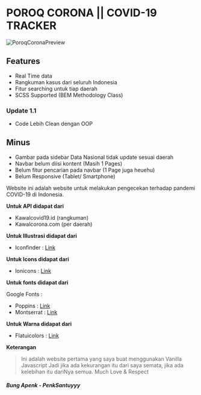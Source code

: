 # **POROQ CORONA || COVID-19 TRACKER**

![PoroqCoronaPreview](PoroqCorona.jpg)

## **Features**

- Real Time data
- Rangkuman kasus dari seluruh Indonesia
- Fitur searching untuk tiap daerah
- SCSS Supported (BEM Methodology Class)

### Update 1.1

- Code Lebih Clean dengan OOP

## **Minus**

- Gambar pada sidebar Data Nasional tidak update sesuai daerah
- Navbar belum diisi kontent (Masih 1 Pages)
- Belum fitur pencarian pada navbar (1 Page juga heuehu)
- Belum Responsive (Tablet/ Smartphone)

Website ini adalah website untuk melakukan pengecekan terhadap pandemi COVID-19 di Indonesia.

**Untuk API didapat dari**

- Kawalcovid19.id (rangkuman)
- Kawalcorona.com (per daerah)

**Untuk Illustrasi didapat dari**

- Iconfinder : [Link](https://www.iconfinder.com/p/coronavirus-awareness-icons)

**Untuk Icons didapat dari**

- Ionicons : [Link]('https://ionicons.com/')

**Untuk fonts didapat dari**

Google Fonts :

- Poppins : [Link]('https://fonts.google.com/specimen/Poppins')
- Montserrat : [Link]('https://fonts.google.com/specimen/Montserrat')

**Untuk Warna didapat dari**

- Flatuicolors : [Link]('https://flatuicolors.com/')

**Keterangan**

> Ini adalah website pertama yang saya buat menggunakan Vanilla Javascript
> Jadi jika ada kekurangan itu dari saya semata, jika ada kelebihan itu dariNya semua.
> Much Love & Respect

###### **Bung Apenk - PenkSantuyyy**
